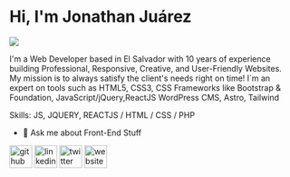 # Hi, I'm Jonathan Juárez

<!--
**HackMort/HackMort** is a ✨ _special_ ✨ repository because its `README.md` (this file) appears on your GitHub profile.

Here are some ideas to get you started:

- 🔭 I’m currently working on ...
- 🌱 I’m currently learning ...
- 👯 I’m looking to collaborate on ...
- 🤔 I’m looking for help with ...
- 💬 Ask me about ...
- 📫 How to reach me: ...
- 😄 Pronouns: ...
- ⚡ Fun fact: ...
-->

![](https://media-exp1.licdn.com/dms/image/C4E16AQFeuZTK3uFwzg/profile-displaybackgroundimage-shrink_350_1400/0/1652302738513?e=1658361600&v=beta&t=wg6XqC9lV3S2hAGnK08pLPJxiQgx_cIlFve9l74pEmk)

I'm a Web Developer based in El Salvador with 10 years of experience building Professional, Responsive, Creative, and User-Friendly Websites. My mission is to always satisfy the client's needs right on time! I´m an expert on tools such as HTML5, CSS3, CSS Frameworks like Bootstrap & Foundation, JavaScript/jQuery,ReactJS WordPress CMS, Astro, Tailwind

Skills: JS, JQUERY, REACTJS / HTML / CSS / PHP

- 💬 Ask me about Front-End Stuff 


[<img src='https://cdn.jsdelivr.net/npm/simple-icons@3.0.1/icons/github.svg' alt='github' height='40'>](https://github.com/HackMort)  [<img src='https://cdn.jsdelivr.net/npm/simple-icons@3.0.1/icons/linkedin.svg' alt='linkedin' height='40'>](https://www.linkedin.com/in/jonathan-juarez-fe/)  [<img src='https://cdn.jsdelivr.net/npm/simple-icons@3.0.1/icons/twitter.svg' alt='twitter' height='40'>](https://twitter.com/https://twitter.com/HackMort_)  [<img src='https://cdn.jsdelivr.net/npm/simple-icons@3.0.1/icons/icloud.svg' alt='website' height='40'>](http://jonathanjuarez.com/)  
